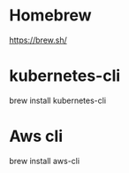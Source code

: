 # Homebrew

https://brew.sh/

# kubernetes-cli

brew install kubernetes-cli

# Aws cli

brew install aws-cli